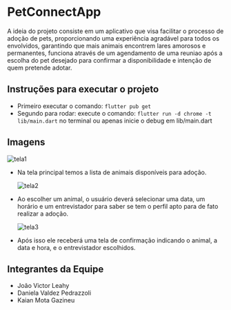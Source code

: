 # PetConnectApp

A ideia do projeto consiste em um aplicativo que visa facilitar o processo de adoção de pets, proporcionando uma experiência agradável para todos os envolvidos, garantindo que mais animais encontrem lares amorosos e permanentes, funciona através de um agendamento de uma reuniao após a escolha do pet desejado para confirmar a disponibilidade e intenção de quem pretende adotar. 

## Instruções para executar o projeto

- Primeiro executar o comando: `flutter pub get`
- Segundo para rodar: execute o comando: `flutter run -d chrome -t lib/main.dart` no terminal ou apenas inicie o debug em lib/main.dart

## Imagens

![tela1](https://github.com/joaoleahy/PetConnectApp/assets/86070920/aec882e9-11a6-427e-a4d8-26144e68f160)
- Na tela principal temos a lista de animais disponíveis para adoção.


   ![tela2](https://github.com/joaoleahy/PetConnectApp/assets/86070920/02eb62ab-fefc-491f-b036-08ea8880841c)
- Ao escolher um animal, o usuário deverá selecionar uma data, um horário e um entrevistador para saber se tem o perfil apto para de fato realizar a adoção.

  ![tela3](https://github.com/joaoleahy/PetConnectApp/assets/86070920/380f34eb-f1f8-4c91-b5ae-bcbc03f95b1c)
- Após isso ele receberá uma tela de confirmação indicando o animal, a data e hora, e o entrevistador escolhidos.


## Integrantes da Equipe

- João Victor Leahy
- Daniela Valdez Pedrazzoli
- Kaian Mota Gazineu
